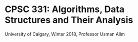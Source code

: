 # CPSC 331: Algorithms, Data Structures and Their Analysis
University of Calgary, Winter 2018, Professor Usman Alim
